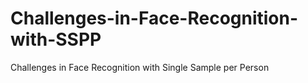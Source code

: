 # Challenges-in-Face-Recognition-with-SSPP
Challenges in Face Recognition with Single Sample per Person
